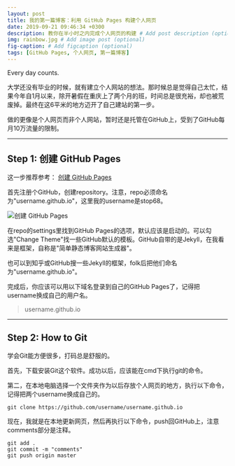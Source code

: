 ```yaml
---
layout: post
title: 我的第一篇博客：利用 GitHub Pages 构建个人网页
date: 2019-09-21 09:46:34 +0300
description: 教你在半小时之内完成个人网页的构建 # Add post description (optional)
img: rainbow.jpg # Add image post (optional)
fig-caption: # Add figcaption (optional)
tags: [GitHub Pages, 个人网页, 第一篇博客]
---
```

Every day counts.

大学还没有毕业的时候，就有建立个人网站的想法。那时候总是觉得自己太忙，结果今年自1月以来，除开暑假在重庆上了两个月的班，时间总是很充裕，却也被荒废掉。最终在这6平米的地方迈开了自己建站的第一步。

做的更像是个人网页而非个人网站，暂时还是托管在GitHub上，受到了GitHub每月10万流量的限制。

---

## Step 1: 创建 GitHub Pages

这一步推荐参考： [创建 GitHub Pages](https://zhuanlan.zhihu.com/p/58229299)

首先注册个GitHub，创建repository。注意，repo必须命名为"username.github.io"，这里我的username是stop68。

![创建 GitHub Pages]({{site.baseurl}}/assets/img/y190921/a1.jpg)

在repo的settings里找到GitHub Pages的选项，默认应该是启动的。可以勾选"Change Theme"找一些GitHub默认的模板。GitHub自带的是Jekyll，在我看来是框架，自称是"简单静态博客网站生成器"。

也可以到知乎或GitHub搜一些Jekyll的框架，folk后把他们命名为"username.github.io"。

完成后，你应该可以用以下域名登录到自己的GitHub Pages了，记得把username换成自己的用户名。

>username.github.io

---
## Step 2: How to Git

学会Git能方便很多，打码总是舒服的。

首先，下载安装Git这个软件。成功以后，应该能在cmd下执行git的命令。

第二，在本地电脑选择一个文件夹作为以后存放个人网页的地方，执行以下命令，记得把两个username换成自己的。

  ```
  git clone https://github.com/username/username.github.io
  ```

现在，我就是在本地更新网页，然后再执行以下命令，push回GitHub上，注意comments部分是注释。

  ```
  git add . 
  git commit -m "comments" 
  git push origin master 
  ```

